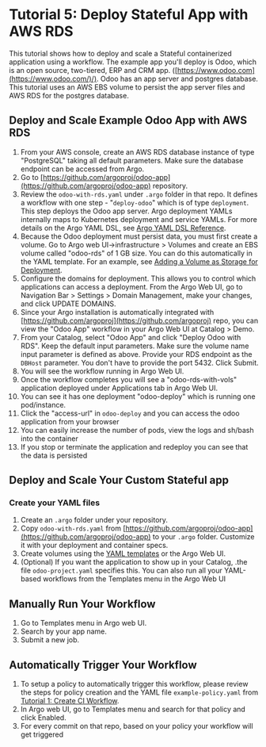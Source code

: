 # Tutorial 5: Deploy Stateful App with AWS RDS

This tutorial shows how to deploy and scale a Stateful containerized application using a workflow. The example app you'll deploy is Odoo, which is an open source, two-tiered, ERP and CRM app. ([https://www.odoo.com](https://www.odoo.com/)/). Odoo has an app server and postgres database. This tutorial uses an AWS EBS volume to persist the app server files and AWS RDS for the postgres database.

## Deploy and Scale Example Odoo App with AWS RDS

1.  From your AWS console, create an AWS RDS database instance of type "PostgreSQL" taking all default parameters. Make sure the database endpoint can be accessed from Argo.
2.  Go to [https://github.com/argoproj/odoo-app](https://github.com/argoproj/odoo-app) repository.
3.  Review the `odoo-with-rds.yaml` under `.argo` folder in that repo. It defines a workflow with one step - "`deploy-odoo`" which is of type `deployment`. This step deploys the Odoo app server. Argo deployment YAMLs internally maps to Kubernetes deployment and service YAMLs. For more details on the Argo YAML DSL, see [Argo YAML DSL Reference](#/docs;doc=dsl_reference_intro.md).
4.  Because the Odoo deployment must persist data, you must first create a volume. Go to Argo web UI->infrastructure > Volumes and create an EBS volume called "odoo-rds" of 1 GB size. You can do this automatically in the YAML template. For an example, see [Adding a Volume as Storage for Deployment](#/docs;doc=ex_add_volume_deployment.md).
5.  Configure the domains for deployment. This allows you to control which applications can access a deployment. From the Argo Web UI, go to Navigation Bar > Settings > Domain Management, make your changes, and click UPDATE DOMAINS.
6.  Since your Argo installation is automatically integrated with [https://github.com/argoproj](https://github.com/argoproj) repo, you can view the "Odoo App" workflow in your Argo Web UI at Catalog > Demo.
7.  From your Catalog, select "Odoo App" and click "Deploy Odoo with RDS". Keep the default input parameters. Make sure the volume name input parameter is defined as above. Provide your RDS endpoint as the `DBHost` parameter. You don't have to provide the port 5432\. Click Submit.
8.  You will see the workflow running in Argo Web UI.
9.  Once the workflow completes you will see a "odoo-rds-with-vols" application deployed under Applications tab in Argo Web UI.
10.  You can see it has one deployment "odoo-deploy" which is running one pod/instance.
11.  Click the "access-url" in `odoo-deploy` and you can access the odoo application from your browser
12.  You can easily increase the number of pods, view the logs and sh/bash into the container
13.  If you stop or terminate the application and redeploy you can see that the data is persisted

## Deploy and Scale Your Custom Stateful app

### Create your YAML files

1.  Create an `.argo` folder under your repository.
2.  Copy `odoo-with-rds.yaml` from [https://github.com/argoproj/odoo-app](https://github.com/argoproj/odoo-app) to your `.argo` folder. Customize it with your deployment and container specs.
3.  Create volumes using the [YAML templates](#/docs;doc=ex_add_volume_deployment.md) or the Argo Web UI.
4.  (Optional) If you want the application to show up in your Catalog, .the file `odoo-project.yaml` specifies this. You can also run all your YAML-based workflows from the Templates menu in the Argo Web UI

## Manually Run Your Workflow

1.  Go to Templates menu in Argo web UI.
2.  Search by your app name.
3.  Submit a new job.

## Automatically Trigger Your Workflow

1.  To setup a policy to automatically trigger this workflow, please review the steps for policy creation and the YAML file `example-policy.yaml` from [Tutorial 1: Create CI Workflow](#/docs;doc=argo_tutorial_1_create_ci_workflow.md).
2.  In Argo web UI, go to Templates menu and search for that policy and click Enabled.
3.  For every commit on that repo, based on your policy your workflow will get triggered
